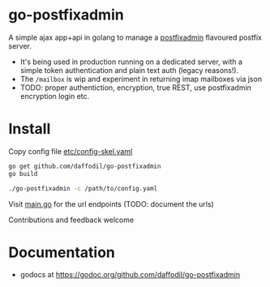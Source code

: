go-postfixadmin
=================================

A simple ajax app+api in golang to manage a [postfixadmin](https://github.com/postfixadmin) flavoured postfix server.

- It's being used in production running on a dedicated server, with a simple token authentication and plain text auth (legacy reasons!).
- The `/mailbox` is wip and experiment in returning imap mailboxes via json
- TODO: proper authentiction, encryption, true REST, use postfixadmin encryption login etc.


# Install

Copy config file [etc/config-skel.yaml](etc/config-skel.yaml)

```bash
go get github.com/daffodil/go-postfixadmin
go build

./go-postfixadmin -c /path/to/config.yaml
```

Visit [main.go](https://github.com/daffodil/go-postfixadmin/blob/master/main.go#L64) for
the url endpoints (TODO: document the urls)

Contributions and feedback welcome

# Documentation

 - godocs at https://godoc.org/github.com/daffodil/go-postfixadmin